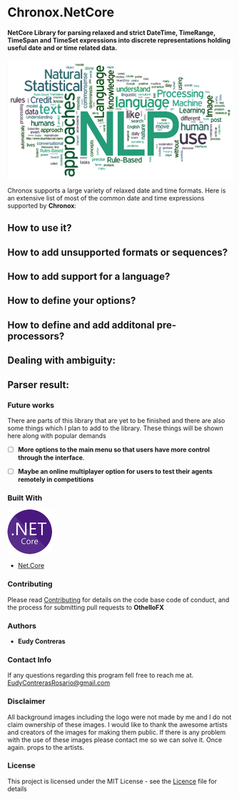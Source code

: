 # Chronox.NetCore

#### NetCore Library for parsing relaxed and strict DateTime, TimeRange, TimeSpan and TimeSet expressions into discrete representations holding useful date and or time related data.

![Chronox NetCore NLP Image](https://github.com/EudyContreras/Chronox.NetCore/blob/master/NLP.png)


Chronox supports a large variety of relaxed date and time formats.
Here is an extensive list of most of the common date and time expressions supported by **Chronox**:


## How to use it?


## How to add unsupported formats or sequences?


## How to add support for a language?


## How to define your options?


## How to define and add additonal pre-processors?


## Dealing with ambiguity:


## Parser result:



### Future works




There are parts of this library that are yet to be finished and there are also some things which I plan to add to the library. These things will be shown here along with popular demands

- [ ] **More options to the main menu so that users have more control through the interface**.
- [ ] **Maybe an online multiplayer option for users to test their agents remotely in competitions**




### Built With


![Net.Core Logo](https://github.com/EudyContreras/Chronox.NetCore/blob/master/netcore.png)
* [Net.Core](https://en.wikipedia.org/wiki/.NET_Core)






### Contributing


Please read [Contributing](https://github.com/EudyContreras/Chronox.NetCore/blob/master/CONTRIBUTING) for details on the code base code of conduct, and the process for submitting pull requests to **OthelloFX**





### Authors


* **Eudy Contreras** 





### Contact Info


If any questions regarding this program fell free to reach me at.
EudyContrerasRosario@gmail.com







### Disclaimer

All background images including the logo were not made by me and I do not claim ownership of these images. I would like to thank the awesome artists and creators of the images for making them public. If there is any problem with the use of these images please contact me so we can solve it. Once again. props to the artists.





### License

This project is licensed under the MIT License - see the [Licence](https://github.com/EudyContreras/Chronox.NetCore/blob/master/LICENSE.md) file for details
